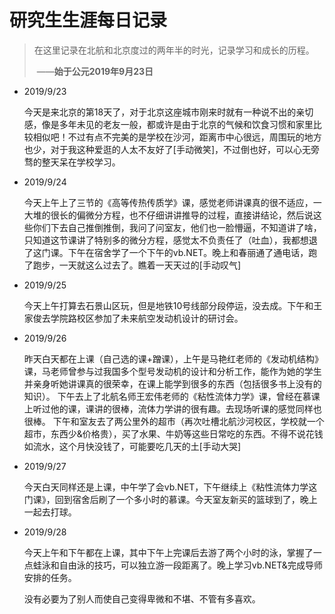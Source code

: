 # 研究生生涯每日记录

> 在这里记录在北航和北京度过的两年半的时光，记录学习和成长的历程。                 
>
> ​																				 ——**始于公元2019年9月23日**



- 2019/9/23

  今天是来北京的第18天了，对于北京这座城市刚来时就有一种说不出的亲切感，像是多年未见的老友一般，都或许是由于北京的气候和饮食习惯和家里比较相似吧！不过有点不完美的是学校在沙河，距离市中心很远，周围玩的地方也少，对于我这种爱逛的人太不友好了[手动微笑]，不过倒也好，可以心无旁骛的整天呆在学校学习。

- 2019/9/24

  今天上午上了三节的《高等传热传质学》课，感觉老师讲课真的很不适应，一大堆的很长的偏微分方程，也不仔细讲讲推导的过程，直接讲结论，然后说这些你们下去自己推倒推倒，我问了问室友，他们也一脸懵逼，不知道讲了啥，只知道这节课讲了特别多的微分方程，感觉太不负责任了（吐血），我都想退了这门课。下午在宿舍学了一个下午的vb.NET。晚上和春丽通了通电话，跑了跑步，一天就这么过去了。瞧着一天天过的[手动叹气]

- 2019/9/25

  今天上午打算去石景山区玩，但是地铁10号线部分段停运，没去成。下午和王家俊去学院路校区参加了未来航空发动机设计的研讨会。
  
- 2019/9/26

  昨天白天都在上课（自己选的课+蹭课），上午是马艳红老师的《发动机结构》课，马老师曾参与过我国多个型号发动机的设计和分析工作，能作为她的学生并亲身听她讲课真的很荣幸，在课上能学到很多的东西（包括很多书上没有的知识）。
  下午去上了北航名师王宏伟老师的《粘性流体力学》课，曾经在慕课上听过他的课，课讲的很棒，流体力学讲的很有趣。去现场听课的感觉同样也很棒。
  下午和室友去了两公里外的超市（再次吐槽北航沙河校区，学校就一个超市，东西少&价格贵），买了水果、牛奶等这些日常吃的东西。不得不说花钱如流水，这个月快没钱了，可能要吃几天的土[手动大哭]
  
- 2019/9/27
  
  今天白天同样还是上课，中午学了会vb.NET，下午继续上《粘性流体力学这门课》，回到宿舍后刷了一个多小时的慕课。今天室友新买的篮球到了，晚上一起去打球。

- 2019/9/28

  今天上午和下午都在上课，其中下午上完课后去游了两个小时的泳，掌握了一点蛙泳和自由泳的技巧，可以独立游一段距离了。晚上学习vb.NET&完成导师安排的任务。
  
  没有必要为了别人而使自己变得卑微和不堪、不管有多喜欢。
